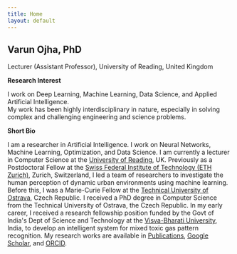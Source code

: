 ```yaml
---
title: Home
layout: default
---
```


<!---
<a href="{{site.baseurl}}">Home</a> | 
<a href="{{site.baseurl}}/profile">Profile</a> | 
<a href="{{site.baseurl}}/publications">Publications</a> | 
<a href="{{site.baseurl}}/research">Research</a> | 
<a href="{{site.baseurl}}/teaching">Teaching</a>  
--->


## Varun Ojha, PhD

Lecturer (Assistant Professor), University of Reading, United Kingdom

**Research Interest**

I work on Deep Learning, Machine Learning, Data Science, and Applied Artificial Intelligence. <br> My work has been highly interdisciplinary in nature, especially in solving complex and challenging engineering and science problems.


**Short Bio**

I am a researcher in Artificial Intelligence. I work on Neural Networks,  Machine Learning, Optimization, and Data Science. I am currently a lecturer in Computer Science at the <a href="http://www.reading.ac.uk/" target="_blank">University of Reading</a>, UK. Previously as a Postdoctoral Fellow at the <a href="https://ethz.ch/en.html" target="_blank">Swiss Federal Institute of Technology (ETH Zurich)</a>, Zurich, Switzerland, I led a team of researchers to investigate the human perception of dynamic urban environments using machine learning. Before this, I was a Marie-Curie Fellow at the  <a href="https://www.vsb.cz/en" target="_blank">Technical University of Ostrava</a>, Czech Republic. I received a PhD degree in Computer Science from the Technical University of Ostrava, the Czech Republic. In my early career, I received a research fellowship position funded by the Govt of India's Dept of Science and Technology at the <a href="https://visvabharati.ac.in/index.html" target="_blank">Visva-Bharati University</a>, India, to develop an intelligent system for mixed toxic gas pattern recognition. My research works are available in <a href="{{site.baseurl}}/publications">Publications</a>,  <a href="https://scholar.google.com/citations?user=bNLfWwgl4J4C&hl=en" target="_blank">Google Scholar</a>, and <a href="https://orcid.org/0000-0002-9256-1192" target="_blank">ORCID</a>. 

<!---
I am currently a lecturer in the <a href="https://www.reading.ac.uk/computer-science/" target="_blank">Department of Computer Science</a>, <a href="https://www.reading.ac.uk/smpcs-home.aspx" target="_blank">School of Mathematical, Physical and Computational Sciences</a> of the <a href="http://www.reading.ac.uk/" target="_blank">University of Reading</a>, UK. I worked as a Postdoctoral Fellow at the <a href="https://ethz.ch/en.html" target="_blank">Swiss Federal Institute of Technology (ETH Zurich)</a>, Switzerland. I was a Marie-Curie Fellow at the <a href="https://www.vsb.cz/en" target="_blank">Technical University of Ostrava</a>, the Czech Republic. I worked as Research Fellow at <a href="https://visvabharati.ac.in/index.html" target="_blank">Visva-Bharati University</a>, India. I obtained PhD in Computer Science from the Technical University of Ostrava, the Czech Republic. My training has been in Computer Science and Engineering (Master's and Bachelor's) in India. My research works are available in <a href="{{site.baseurl}}/publications">Publications</a>, <a href="https://dblp.org/pid/119/4926.html" target="_blank">DBLP</a>, <a href="https://scholar.google.com/citations?user=bNLfWwgl4J4C&hl=en" target="_blank">Google Scholar</a>, and <a href="https://orcid.org/0000-0002-9256-1192" target="_blank">ORCID</a>. -->


